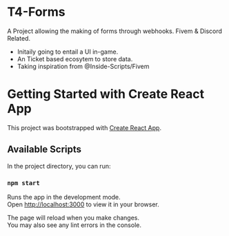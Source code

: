 # T4-Forms

A Project allowing the making of forms through webhooks. Fivem & Discord Related.
  - Initaily going to entail a UI in-game.
  - An Ticket based ecosytem to store data.
  - Taking inspiration from @Inside-Scripts/Fivem

# Getting Started with Create React App

This project was bootstrapped with [Create React App](https://github.com/facebook/create-react-app).

## Available Scripts

In the project directory, you can run:

### `npm start`

Runs the app in the development mode.\
Open [http://localhost:3000](http://localhost:3000) to view it in your browser.

The page will reload when you make changes.\
You may also see any lint errors in the console.


